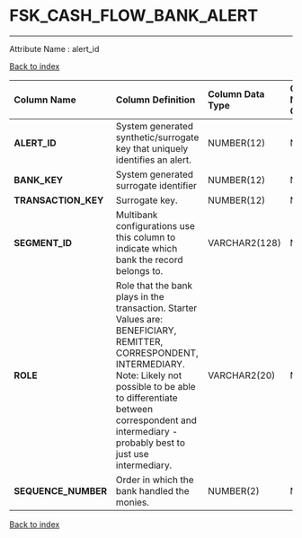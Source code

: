 # FSK_CASH_FLOW_BANK_ALERT

---

Attribute Name :   alert_id

[Back to index](./index.md)

| Column Name         | Column Definition                                                                                                                                                                                                                                            | Column Data Type   | Column Null Option   | PK   | FK   |
|:--------------------|:-------------------------------------------------------------------------------------------------------------------------------------------------------------------------------------------------------------------------------------------------------------|:-------------------|:---------------------|:-----|:-----|
| **ALERT_ID**        | System generated synthetic/surrogate key that uniquely identifies an alert.                                                                                                                                                                                  | NUMBER(12)         | Not Null             | Yes  | No   |
| **BANK_KEY**        | System generated surrogate identifier                                                                                                                                                                                                                        | NUMBER(12)         | Not Null             | Yes  | No   |
| **TRANSACTION_KEY** | Surrogate key.                                                                                                                                                                                                                                               | NUMBER(12)         | Not Null             | Yes  | No   |
| **SEGMENT_ID**      | Multibank configurations use this column to indicate which bank the record belongs to.                                                                                                                                                                       | VARCHAR2(128)      | Not Null             | Yes  | No   |
| **ROLE**            | Role that the bank plays in the transaction. Starter Values are: BENEFICIARY, REMITTER, CORRESPONDENT, INTERMEDIARY.  Note: Likely not possible to be able to differentiate between correspondent and intermediary - probably best to just use intermediary. | VARCHAR2(20)       | Null                 | No   | No   |
| **SEQUENCE_NUMBER** | Order in which the bank handled the monies.                                                                                                                                                                                                                  | NUMBER(2)          | Null                 | No   | No   |

[Back to index](./index.md)